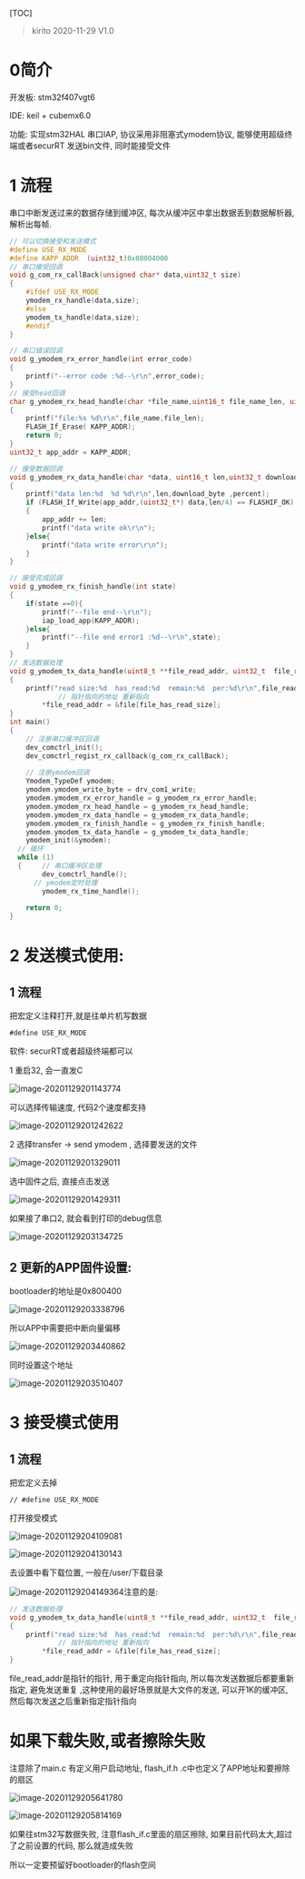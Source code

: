 [TOC]

>
>
>kirito  2020-11-29 V1.0

# 0简介

开发板: stm32f407vgt6

IDE: keil + cubemx6.0

功能: 实现stm32HAL 串口IAP, 协议采用非阻塞式ymodem协议, 能够使用超级终端或者securRT 发送bin文件, 同时能接受文件







# 1 流程



串口中断发送过来的数据存储到缓冲区, 每次从缓冲区中拿出数据丢到数据解析器,  解析出每帧.

```c
// 可以切换接受和发送模式
#define USE_RX_MODE
#define KAPP_ADDR  (uint32_t)0x08004000
// 串口接受回调
void g_com_rx_callBack(unsigned char* data,uint32_t size)
{
	#ifdef USE_RX_MODE
	ymodem_rx_handle(data,size);
	#else
	ymodem_tx_handle(data,size);
	#endif
}

// 串口错误回调
void g_ymodem_rx_error_handle(int error_code)
{
	printf("--error code :%d--\r\n",error_code);
}
// 接受head回调
char g_ymodem_rx_head_handle(char *file_name,uint16_t file_name_len, uint32_t file_len)
{
	printf("file:%s %d\r\n",file_name,file_len);
	FLASH_If_Erase( KAPP_ADDR);
	return 0;
}
uint32_t app_addr = KAPP_ADDR;

// 接受数据回调
void g_ymodem_rx_data_handle(char *data, uint16_t len,uint32_t download_byte,uint8_t percent)
{
	printf("data len:%d  %d %d\r\n",len,download_byte ,percent);
	if (FLASH_If_Write(app_addr,(uint32_t*) data,len/4) == FLASHIF_OK)
	{
		app_addr += len;
		printf("data write ok\r\n");
	}else{
		printf("data write error\r\n");
	}
}

// 接受完成回调
void g_ymodem_rx_finish_handle(int state)
{
	if(state ==0){
		printf("--file end--\r\n");
		iap_load_app(KAPP_ADDR);
	}else{
		printf("--file end error1 :%d--\r\n",state);
	}
}
// 发送数据处理
void g_ymodem_tx_data_handle(uint8_t **file_read_addr, uint32_t  file_read_size, uint32_t file_has_read_size,  uint32_t file_remain_size,uint8_t percent)
{
	printf("read size:%d  has_read:%d  remain:%d  per:%d\r\n",file_read_size,file_has_read_size,  file_remain_size,percent);
			// 指针指向的地址 重新指向
		*file_read_addr = &file[file_has_read_size];
}
int main()
{
    // 注册串口缓冲区回调
    dev_comctrl_init();
	dev_comctrl_regist_rx_callback(g_com_rx_callBack);
	
	// 注册ymodem回调
	Ymodem_TypeDef ymodem;
	ymodem.ymodem_write_byte = drv_com1_write;
	ymodem.ymodem_rx_error_handle = g_ymodem_rx_error_handle;
	ymodem.ymodem_rx_head_handle = g_ymodem_rx_head_handle;
	ymodem.ymodem_rx_data_handle = g_ymodem_rx_data_handle;
	ymodem.ymodem_rx_finish_handle = g_ymodem_rx_finish_handle;
	ymodem.ymodem_tx_data_handle = g_ymodem_tx_data_handle;
	ymodem_init(&ymodem);
  // 循环
  while (1)
  {		// 串口缓冲区处理
		dev_comctrl_handle();
      // ymodem定时处理
		ymodem_rx_time_handle();
    
    return 0;
}
```

# 2 发送模式使用:

## 1 流程

把宏定义注释打开,就是往单片机写数据

```
#define USE_RX_MODE
```



软件: securRT或者超级终端都可以

1  重启32,  会一直发C

![image-20201129201143774](readme.assets/image-20201129201143774.png)

可以选择传输速度, 代码2个速度都支持

![image-20201129201242622](readme.assets/image-20201129201242622.png)

2 选择transfer -> send ymodem , 选择要发送的文件

![image-20201129201329011](readme.assets/image-20201129201329011.png)

选中固件之后, 直接点击发送

![image-20201129201429311](readme.assets/image-20201129201429311.png)



如果接了串口2, 就会看到打印的debug信息



![image-20201129203134725](readme.assets/image-20201129203134725.png)



## 2 更新的APP固件设置:

bootloader的地址是0x800400

![image-20201129203338796](readme.assets/image-20201129203338796.png)

所以APP中需要把中断向量偏移

![image-20201129203440862](readme.assets/image-20201129203440862.png)

同时设置这个地址

![image-20201129203510407](readme.assets/image-20201129203510407.png)



# 3 接受模式使用

## 1 流程

把宏定义去掉

```
// #define USE_RX_MODE
```

打开接受模式

![image-20201129204109081](readme.assets/image-20201129204109081.png)



![image-20201129204130143](readme.assets/image-20201129204130143.png)

去设置中看下载位置, 一般在/user/下载目录

![image-20201129204149364](readme.assets/image-20201129204149364.png)注意的是:

```c
// 发送数据处理
void g_ymodem_tx_data_handle(uint8_t **file_read_addr, uint32_t  file_read_size, uint32_t file_has_read_size,  uint32_t file_remain_size,uint8_t percent)
{
	printf("read size:%d  has_read:%d  remain:%d  per:%d\r\n",file_read_size,file_has_read_size,  file_remain_size,percent);
			// 指针指向的地址 重新指向
		*file_read_addr = &file[file_has_read_size];
}
```

file_read_addr是指针的指针, 用于重定向指针指向, 所以每次发送数据后都要重新指定, 避免发送重复  ,这种使用的最好场景就是大文件的发送, 可以开1K的缓冲区, 然后每次发送之后重新指定指针指向

# 如果下载失败,或者擦除失败

注意除了main.c 有定义用户启动地址, flash_if.h .c中也定义了APP地址和要擦除的扇区

![image-20201129205641780](readme.assets/image-20201129205641780.png)

![image-20201129205814169](readme.assets/image-20201129205814169.png)

如果往stm32写数据失败, 注意flash_if.c里面的扇区擦除, 如果目前代码太大,超过了之前设置的代码, 那么就造成失败

所以一定要预留好bootloader的flash空间